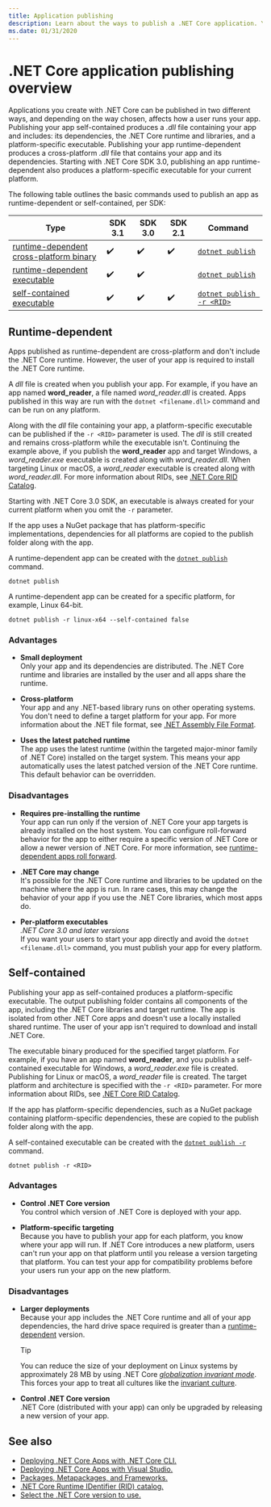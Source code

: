 ```yaml
---
title: Application publishing
description: Learn about the ways to publish a .NET Core application. You can publish either a self-contained app or a runtime-dependent app.
ms.date: 01/31/2020
---
```

# .NET Core application publishing overview

Applications you create with .NET Core can be published in two different ways, and depending on the way chosen, affects how a user runs your app. Publishing your app self-contained produces a *.dll* file containing your app and includes: its dependencies, the .NET Core runtime and libraries, and a platform-specific executable. Publishing your app runtime-dependent produces a cross-platform *.dll* file that contains your app and its dependencies. Starting with .NET Core SDK 3.0, publishing an app runtime-dependent also produces a platform-specific executable for your current platform.

The following table outlines the basic commands used to publish an app as runtime-dependent or self-contained, per SDK:

| Type                                                          | SDK 3.1 | SDK 3.0 | SDK 2.1 | Command | 
| ------------------------------------------------------------- | --------| ------- | ------- | ------- |
| [runtime-dependent cross-platform binary](#runtime-dependent) | ✔️       | ✔️       | ✔️       | [`dotnet publish`](../tools/dotnet-publish.md) |
| [runtime-dependent executable](#runtime-dependent)            | ✔️       | ✔️       |          | [`dotnet publish`](../tools/dotnet-publish.md) |
| [self-contained executable](#self-contained)                  | ✔️       | ✔️       | ✔️       | [`dotnet publish -r <RID>`](../tools/dotnet-publish.md) |

## Runtime-dependent

Apps published as runtime-dependent are cross-platform and don't include the .NET Core runtime. However, the user of your app is required to install the .NET Core runtime.

A *dll* file is created when you publish your app. For example, if you have an app named **word_reader**, a file named *word_reader.dll* is created. Apps published in this way are run with the `dotnet <filename.dll>` command and can be run on any platform.

Along with the *dll* file containing your app, a platform-specific executable can be published if the `-r <RID>` parameter is used. The *dll* is still created and remains cross-platform while the executable isn't. Continuing the example above, if you publish the **word_reader** app and target Windows, a *word_reader.exe* executable is created along with *word_reader.dll*. When targeting Linux or macOS, a *word_reader* executable is created along with *word_reader.dll*. For more information about RIDs, see [.NET Core RID Catalog](../rid-catalog.md).

Starting with .NET Core 3.0 SDK, an executable is always created for your current platform when you omit the `-r` parameter.

If the app uses a NuGet package that has platform-specific implementations, dependencies for all platforms are copied to the publish folder along with the app.

A runtime-dependent app can be created with the [`dotnet publish`](../tools/dotnet-publish.md) command.

```dotnet
dotnet publish
```

A runtime-dependent app can be created for a specific platform, for example, Linux 64-bit.

```dotnet
dotnet publish -r linux-x64 --self-contained false
```

### Advantages

- **Small deployment**\
Only your app and its dependencies are distributed. The .NET Core runtime and libraries are installed by the user and all apps share the runtime.

- **Cross-platform**\
Your app and any .NET-based library runs on other operating systems. You don't need to define a target platform for your app. For more information about the .NET file format, see [.NET Assembly File Format](../../standard/assembly/file-format.md).

- **Uses the latest patched runtime**\
The app uses the latest runtime (within the targeted major-minor family of .NET Core) installed on the target system. This means your app automatically uses the latest patched version of the .NET Core runtime. This default behavior can be overridden.

### Disadvantages

- **Requires pre-installing the runtime**\
Your app can run only if the version of .NET Core your app targets is already installed on the host system. You can configure roll-forward behavior for the app to either require a specific version of .NET Core or allow a newer version of .NET Core. For more information, see [runtime-dependent apps roll forward](../versions/selection.md#framework-dependent-apps-roll-forward).

- **.NET Core may change**\
It's possible for the .NET Core runtime and libraries to be updated on the machine where the app is run. In rare cases, this may change the behavior of your app if you use the .NET Core libraries, which most apps do.

- **Per-platform executables**\
*.NET Core 3.0 and later versions*\
If you want your users to start your app directly and avoid the `dotnet <filename.dll>` command, you must publish your app for every platform.

## Self-contained

Publishing your app as self-contained produces a platform-specific executable. The output publishing folder contains all components of the app, including the .NET Core libraries and target runtime. The app is isolated from other .NET Core apps and doesn't use a locally installed shared runtime. The user of your app isn't required to download and install .NET Core.

The executable binary produced for the specified target platform. For example, if you have an app named **word_reader**, and you publish a self-contained executable for Windows, a *word_reader.exe* file is created. Publishing for Linux or macOS, a *word_reader* file is created. The target platform and architecture is specified with the `-r <RID>` parameter. For more information about RIDs, see [.NET Core RID Catalog](../rid-catalog.md).

If the app has platform-specific dependencies, such as a NuGet package containing platform-specific dependencies, these are copied to the publish folder along with the app.

A self-contained executable can be created with the [`dotnet publish -r`](../tools/dotnet-publish.md) command.

```dotnet
dotnet publish -r <RID>
```

### Advantages

- **Control .NET Core version**\
You control which version of .NET Core is deployed with your app.

- **Platform-specific targeting**\
Because you have to publish your app for each platform, you know where your app will run. If .NET Core introduces a new platform, users can't run your app on that platform until you release a version targeting that platform. You can test your app for compatibility problems before your users run your app on the new platform.

### Disadvantages

- **Larger deployments**\
Because your app includes the .NET Core runtime and all of your app dependencies, the hard drive space required is greater than a [runtime-dependent](#runtime-dependent) version.

  > [!TIP]
  > You can reduce the size of your deployment on Linux systems by approximately 28 MB by using .NET Core [*globalization invariant mode*](https://github.com/dotnet/runtime/blob/master/docs/design/features/globalization-invariant-mode.md). This forces your app to treat all cultures like the [invariant culture](xref:System.Globalization.CultureInfo.InvariantCulture?displayProperty=nameWithType).

- **Control .NET Core version**\
.NET Core (distributed with your app) can only be upgraded by releasing a new version of your app.

## See also

- [Deploying .NET Core Apps with .NET Core CLI.](deploy-with-cli.md)
- [Deploying .NET Core Apps with Visual Studio.](deploy-with-vs.md)
- [Packages, Metapackages, and Frameworks.](../packages.md)
- [.NET Core Runtime IDentifier (RID) catalog.](../rid-catalog.md)
- [Select the .NET Core version to use.](../versions/selection.md)
